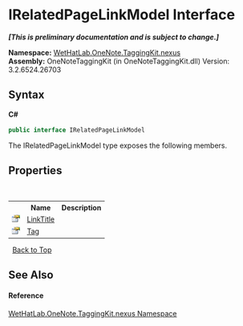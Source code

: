 # IRelatedPageLinkModel Interface
 _**\[This is preliminary documentation and is subject to change.\]**_

**Namespace:**&nbsp;<a href="40d5f0b3-010c-8e93-8fd5-176a37ec6237">WetHatLab.OneNote.TaggingKit.nexus</a><br />**Assembly:**&nbsp;OneNoteTaggingKit (in OneNoteTaggingKit.dll) Version: 3.2.6524.26703

## Syntax

**C#**<br />
``` C#
public interface IRelatedPageLinkModel
```

The IRelatedPageLinkModel type exposes the following members.


## Properties
&nbsp;<table><tr><th></th><th>Name</th><th>Description</th></tr><tr><td>![Public property](media/pubproperty.gif "Public property")</td><td><a href="fec23b07-69ba-d340-c821-15b665e916e7">LinkTitle</a></td><td /></tr><tr><td>![Public property](media/pubproperty.gif "Public property")</td><td><a href="bc415d1e-a582-682b-16d7-b9071cfe6055">Tag</a></td><td /></tr></table>&nbsp;
<a href="#irelatedpagelinkmodel-interface">Back to Top</a>

## See Also


#### Reference
<a href="40d5f0b3-010c-8e93-8fd5-176a37ec6237">WetHatLab.OneNote.TaggingKit.nexus Namespace</a><br />